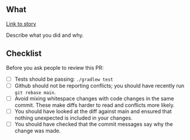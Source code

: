 ## What

[Link to story](https://dsdmoj.atlassian.net/browse/LASB-XXX)

Describe what you did and why.

## Checklist

Before you ask people to review this PR:

- [ ] Tests should be passing: `./gradlew test`
- [ ] Github should not be reporting conflicts; you should have recently run `git rebase main`.
- [ ] Avoid mixing whitespace changes with code changes in the same commit. These make diffs harder to read and conflicts more likely.
- [ ] You should have looked at the diff against main and ensured that nothing unexpected is included in your changes.
- [ ] You should have checked that the commit messages say why the change was made.
